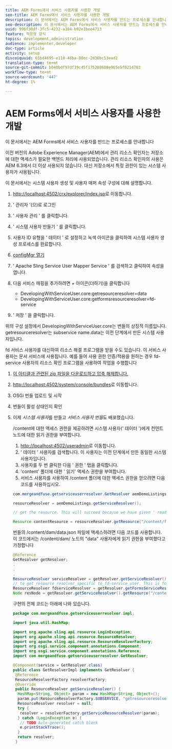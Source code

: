```yaml
---
title: AEM Forms에서 서비스 사용자를 사용한 개발
seo-title: AEM Forms에서 서비스 사용자를 사용한 개발
description: 이 문서에서는 AEM Forms에서 서비스 사용자를 만드는 프로세스를 안내합니다
seo-description: 이 문서에서는 AEM Forms에서 서비스 사용자를 만드는 프로세스를 안내합니다
uuid: 996f30df-3fc5-4232-a104-b92e1bee4713
feature: 적응형 양식
topics: development,administration
audience: implementer,developer
doc-type: article
activity: setup
discoiquuid: 65bd4695-e110-48ba-80ec-2d36bc53ead2
translation-type: tm+mt
source-git-commit: b040bdf97df39c45f175288608e965e5f0214703
workflow-type: tm+mt
source-wordcount: '447'
ht-degree: 1%

---
```



# AEM Forms에서 서비스 사용자를 사용한 개발

이 문서에서는 AEM Forms에서 서비스 사용자를 만드는 프로세스를 안내합니다

이전 버전의 Adobe Experience Manager(AEM)에서 관리 리소스 확인자는 저장소에 대한 액세스가 필요한 백엔드 처리에 사용되었습니다. 관리 리소스 확인자의 사용은 AEM 6.3에서 더 이상 사용되지 않습니다. 대신 저장소에서 특정 권한이 있는 시스템 사용자가 사용됩니다.

이 문서에서는 시스템 사용자 생성 및 사용자 매퍼 속성 구성에 대해 설명합니다.

1. [http://localhost:4502/crx/explorer/index.jsp](http://localhost:4502/crx/explorer/index.jsp)로 이동합니다.
1. &#39; 관리자 &#39;(으)로 로그인
1. &#39; 사용자 관리 &#39; 를 클릭합니다.
1. &#39; 시스템 사용자 만들기 &#39; 를 클릭합니다.
1. 사용자 ID 유형을 &#39; 데이터 &#39; 로 설정하고 녹색 아이콘을 클릭하여 시스템 사용자 생성 프로세스를 완료합니다.
1. [configMgr 열기](http://localhost:4502/system/console/configMgr)
1. &#39; Apache Sling Service User Mapper Service &#39; 를 검색하고 클릭하여 속성을 엽니다.
1. 다음 서비스 매핑을 추가하려면 *+* 아이콘(더하기)을 클릭합니다

   * DevelopingWithServiceUser.core:getresourceresolver=data
   * DevelopingWithServiceUser.core:getformsresourceresolver=fd-service

1. &#39; 저장 &#39; 을 클릭합니다.

위의 구성 설정에서 DevelopingWithServiceUser.core는 번들의 상징적 이름입니다. getresourceresolver는 subservice name.data는 이전 단계에서 만든 시스템 사용자입니다.

fd 서비스 사용자를 대신하여 리소스 해결 프로그램을 받을 수도 있습니다. 이 서비스 사용자는 문서 서비스에 사용됩니다. 예를 들어 사용 권한 인증/적용을 원하는 경우 fd-service 사용자의 리소스 확인 프로그램을 사용하여 작업을 수행합니다

1. [이 아티클과 관련된 zip 파일을 다운로드하고 압축 해제합니다.](assets/developingwithserviceuser.zip)
1. [http://localhost:4502/system/console/bundles](http://localhost:4502/system/console/bundles)로 이동합니다.
1. OSGi 번들 업로드 및 시작
1. 번들이 활성 상태인지 확인
1. 이제 *시스템 사용자*&#x200B;를 만들고 *서비스 사용자 번들*&#x200B;도 배포했습니다.

   /content에 대한 액세스 권한을 제공하려면 시스템 사용자(&#39; 데이터 &#39;)에게 컨텐트 노드에 대한 읽기 권한을 부여합니다.

   1. [http://localhost:4502/useradmin](http://localhost:4502/useradmin)로 이동합니다.
   1. &#39; 데이터 &#39; 사용자를 검색합니다. 이 사용자는 이전 단계에서 만든 동일한 시스템 사용자입니다.
   1. 사용자를 두 번 클릭한 다음 &#39; 권한 &#39; 탭을 클릭합니다.
   1. &#39;content&#39; 폴더에 대한 &#39; 읽기&#39; 액세스 권한을 부여합니다.
   1. 서비스 사용자를 사용하여 /content 폴더에 대한 액세스 권한을 얻으려면 다음 코드를 사용하십시오.

   ```java
   com.mergeandfuse.getserviceuserresolver.GetResolver aemDemoListings = sling.getService(com.mergeandfuse.getserviceuserresolver.GetResolver.class);
   
   resourceResolver = aemDemoListings.getServiceResolver();
   
   // get the resource. This will succeed because we have given ' read ' access to the content node
   
   Resource contentResource = resourceResolver.getResource("/content/forms/af/sandbox/abc.pdf");
   ```

   번들의 /content/dam/data.json 파일에 액세스하려면 다음 코드를 사용합니다. 이 코드에서는 /content/dam/ 노드의 &quot;data&quot; 사용자에게 읽기 권한을 부여했다고 가정합니다

   ```java
   @Reference
   GetResolver getResolver;
   .
   .
   .
   ResourceResolver serviceResolver = getResolver.getServiceResolver();
   // to get resource resolver specific to fd-service user. This is for Document Services
   ResourceResolver fdserviceResolver = getResolver.getFormsServiceResolver();
   Node resNode = getResolver.getServiceResolver().getResource("/content/dam/data.json").adaptTo(Node.class);
   ```

   구현의 전체 코드는 아래에 나와 있습니다.

   ```java
   package com.mergeandfuse.getserviceuserresolver.impl;
   
   import java.util.HashMap;
   
   import org.apache.sling.api.resource.LoginException;
   import org.apache.sling.api.resource.ResourceResolver;
   import org.apache.sling.api.resource.ResourceResolverFactory;
   import org.osgi.service.component.annotations.Component;
   import org.osgi.service.component.annotations.Reference;
   import com.mergeandfuse.getserviceuserresolver.GetResolver;
   
   @Component(service = GetResolver.class)
   public class GetResolverImpl implements GetResolver {
    @Reference
    ResourceResolverFactory resolverFactory;
    @Override
    public ResourceResolver getServiceResolver() {
     HashMap<String, Object> param = new HashMap<String, Object>();
     param.put(ResourceResolverFactory.SUBSERVICE, "getresourceresolver");
     ResourceResolver resolver = null;
     try {
      resolver = resolverFactory.getServiceResourceResolver(param);
     } catch (LoginException e) {
      // TODO Auto-generated catch block
      e.printStackTrace();
     }
     return resolver;
    }
   ```

